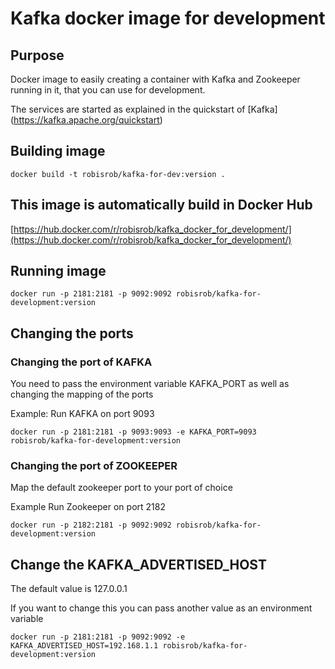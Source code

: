# Kafka docker image for development
## Purpose
Docker image to easily creating a container with Kafka and Zookeeper running in it, that you can use for development.

The services are started as explained in the quickstart of [Kafka]
(https://kafka.apache.org/quickstart)

## Building image
```
docker build -t robisrob/kafka-for-dev:version .
```

## This image is automatically build in Docker Hub 
[https://hub.docker.com/r/robisrob/kafka_docker_for_development/](https://hub.docker.com/r/robisrob/kafka_docker_for_development/)

## Running image
```
docker run -p 2181:2181 -p 9092:9092 robisrob/kafka-for-development:version
```

## Changing the ports
### Changing the port of KAFKA
You need to pass the environment variable KAFKA_PORT as well as changing the mapping of the ports

Example:
Run KAFKA on port 9093
```
docker run -p 2181:2181 -p 9093:9093 -e KAFKA_PORT=9093 robisrob/kafka-for-development:version
```
### Changing the port of ZOOKEEPER
Map the default zookeeper port to your port of choice

Example
Run Zookeeper on port 2182
```
docker run -p 2182:2181 -p 9092:9092 robisrob/kafka-for-development:version
```

## Change the KAFKA_ADVERTISED_HOST
The default value is 127.0.0.1 

If you want to change this you can pass another value as an environment variable
```
docker run -p 2181:2181 -p 9092:9092 -e KAFKA_ADVERTISED_HOST=192.168.1.1 robisrob/kafka-for-development:version
```
